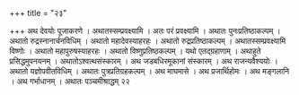 +++
title = "२३"

+++
अथ देवयोः पूजाकरणे ।
अथातस्सम्प्रवक्ष्यामि । अतः परं
प्रवक्ष्यामि । अथातः पुनःप्रतिष्ठाकल्पम् । अथातो
रुद्रस्नानार्चनविधिम् । अथातो
महादेवस्याहरहः । अथातो रुद्रप्रतिष्ठाकल्पम् । अथातस्सम्प्रवक्ष्यामि
विष्णोः । अथातो महापुरुषस्याहरहः । अथातो विष्णुप्रतिष्ठकल्पम् । यथो
एतद्ग्रहाणाम् । अथाहुते प्रसिद्धमुपनयनम् ।
अथातोऽश्वत्थसंस्कारम् । अथ
जडबधिरमूकानां संस्कारम् । अथ राजन्यवैश्ययोः । अथातो
यज्ञोपवीतविधिम् । अथातः पुत्रप्रतिग्रहकल्पम् । अथ
माघमासे । अथ प्रजार्थिहोमः । अथ मङ्गलानि । अथ गर्भाधानम् ।
अथातः पञ्चमीश्राद्धम् २२  
